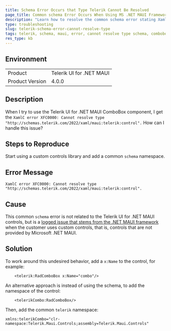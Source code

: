 ```yaml
---
title: Schema Error Occurs that Type Telerik Cannot Be Resolved
page_title: Common schema Error Occurs When Using MS .NET MAUI Framework - .NET MAUI Knowledge Base
description: "Learn how to resolve the common schema error stating XamlC error XFC0000: Cannot resolve type "http://schemas.telerik.com/2022/xaml/maui:telerik:control"."
type: troubleshooting
slug: telerik-schema-error-cannot-resolve-type
tags: telerik, schema, maui, error, cannot resolve type schema, combobox, segmented control
res_type: kb
---
```


## Environment

<table>
	<tbody>
    <tr>
      <td>Product</td>
			<td>Telerik UI for .NET MAUI</td>
    </tr>
  	<tr>
  		<td>Product Version</td>
  		<td>4.0.0</td>
  	</tr>
	</tbody>
</table>


## Description

When I try to use the Telerik UI for .NET MAUI ComboBox component, I get the `XamlC error XFC0000: Cannot resolve type "http://schemas.telerik.com/2022/xaml/maui:telerik:control".` How can I handle this issue?

## Steps to Reproduce

Start using a custom controls library and add a common `schema` namespace.

## Error Message

`XamlC error XFC0000: Cannot resolve type "http://schemas.telerik.com/2022/xaml/maui:telerik:control".`

## Cause

This common `schema` error is not related to the Telerik UI for .NET MAUI controls, but is a [logged issue that stems from the .NET MAUI framework](https://github.com/dotnet/maui/issues/7503) when the customer uses custom controls, that is, controls that are not provided by Microsoft .NET MAUI.

## Solution

To work around this undesired behavior, add a `x:Name` to the control, for example:

```XAML
    <telerik:RadComboBox x:Name="combo"/>
```

An alternative approach is instead of using the schema, to add the namespace of the control:

```XAML
    <telerikCombo:RadComboBox/>
```

Then, add the common `telerik` namespace:

```XAML
xmlns:telerikCombo="clr-namespace:Telerik.Maui.Controls;assembly=Telerik.Maui.Controls"
```
